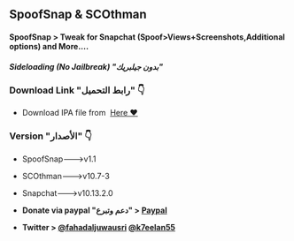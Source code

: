 ## **SpoofSnap & SCOthman**
#### SpoofSnap > Tweak for Snapchat (Spoof>Views+Screenshots,Additional options)  and More....
##### Sideloading (No Jailbreak) "بدون جيلبريك"


###  Download Link "رابط التحميل" 👇
 - Download IPA file from  [Here ❤️](https://pages.github.com/)


### Version "الأصدار" 👇
- SpoofSnap--->v1.1
- SCOthman--->v10.7-3
- Snapchat--->v10.13.2.0

- **Donate via paypal "دعم وتبرع" > [Paypal](https://www.paypal.me/Spoofsnap)**

- **Twitter > [@fahadaljuwausri](https://twitter.com/fahadaljuwausri) [@k7eelan55](https://twitter.com/K7eelan55)**


